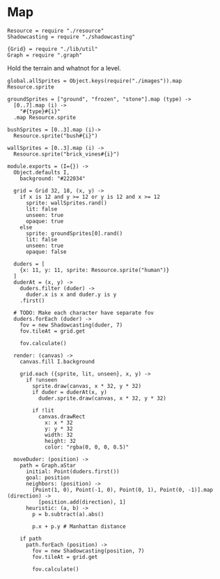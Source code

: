 Map
===
    Resource = require "./resource"
    Shadowcasting = require "./shadowcasting"

    {Grid} = require "./lib/util"
    Graph = require ".graph"

Hold the terrain and whatnot for a level.

    global.allSprites = Object.keys(require("./images")).map Resource.sprite

    groundSprites = ["ground", "frozen", "stone"].map (type) ->
      [0..7].map (i) ->
        "#{type}#{i}"
      .map Resource.sprite

    bushSprites = [0..3].map (i)->
      Resource.sprite("bush#{i}")

    wallSprites = [0..3].map (i) ->
      Resource.sprite("brick_vines#{i}")

    module.exports = (I={}) ->
      Object.defaults I,
        background: "#222034"

      grid = Grid 32, 18, (x, y) ->
        if x is 12 and y >= 12 or y is 12 and x >= 12
          sprite: wallSprites.rand()
          lit: false
          unseen: true
          opaque: true
        else
          sprite: groundSprites[0].rand()
          lit: false
          unseen: true
          opaque: false

      duders = [
        {x: 11, y: 11, sprite: Resource.sprite("human")}
      ]
      duderAt = (x, y) ->
        duders.filter (duder) ->
          duder.x is x and duder.y is y
        .first()

      # TODO: Make each character have separate fov
      duders.forEach (duder) ->
        fov = new Shadowcasting(duder, 7)
        fov.tileAt = grid.get
  
        fov.calculate()

      render: (canvas) ->
        canvas.fill I.background

        grid.each ({sprite, lit, unseen}, x, y) ->
          if !unseen
            sprite.draw(canvas, x * 32, y * 32)
            if duder = duderAt(x, y)
              duder.sprite.draw(canvas, x * 32, y * 32)

            if !lit
              canvas.drawRect
                x: x * 32
                y: y * 32
                width: 32
                height: 32
                color: "rgba(0, 0, 0, 0.5)"

      moveDuder: (position) ->
        path = Graph.aStar
          initial: Point(duders.first())
          goal: position
          neighbors: (position) ->
            [Point(1, 0), Point(-1, 0), Point(0, 1), Point(0, -1)].map (direction) ->
              [position.add(direction), 1]
          heuristic: (a, b) ->
            p = b.subtract(a).abs()

            p.x + p.y # Manhattan distance

        if path
          path.forEach (position) ->
            fov = new Shadowcasting(position, 7)
            fov.tileAt = grid.get
      
            fov.calculate()
